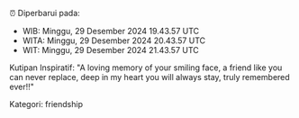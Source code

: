 ⏰ Diperbarui pada:
- WIB: Minggu, 29 Desember 2024 19.43.57 UTC
- WITA: Minggu, 29 Desember 2024 20.43.57 UTC
- WIT: Minggu, 29 Desember 2024 21.43.57 UTC

Kutipan Inspiratif:
"A loving memory of your smiling face, a friend like you can never replace, deep in my heart you will always stay, truly remembered ever!!"


Kategori: friendship

